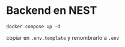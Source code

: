 # Backend en NEST

```
docker compose up -d
```
copiar en ```.env.template``` y renombrarlo a ```.env```

